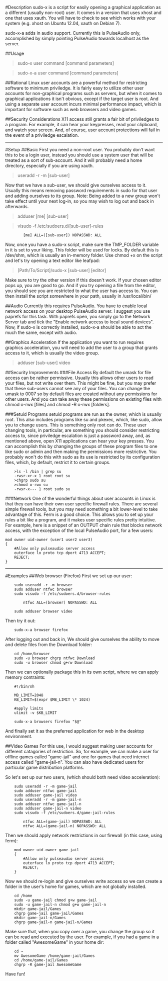 #Description
sudo-x is a script for easily opening a graphical application as a different (usually non-root) user. It comes in a version that uses xhost and one that uses xauth. You will have to check to see which works with your system (e.g. xhost on Ubuntu 12.04, xauth on Debian 7).

sudo-x-a adds in audio support. Currently this is PulseAudio only, accomplished by simply pointing PulseAudio towards localhost as the server.

##Usage

>sudo-x user command [command parameters]

>sudo-x-a user command [command parameters]

##Rational
Linux user accounts are a powerful method for restricting software to minimum priviledge. It is fairly easy to utilize other user accounts for non-graphical programs such as servers, but when it comes to graphical applications it isn't obvious, except if the target user is root. And using a separate user account incurs minimal performance impact, which is important for software such as web browsers and video games.

##Security Considerations
X11 access still grants a fair bit of priviledges to a program. For example, it can hear your keypresses, read your clipboard, and watch your screen. And, of course, user account protections will fail in the event of a priviledge escalation.

-----------------

#Setup
##Basic
First you need a non-root user. You probably don't want this to be a login user, instead you should use a system user that will be treated as a sort of sub-account. And it will probably need a home directory, especially if you are using xauth.

>useradd -r -m [sub-user]

Now that we have a sub-user, we should give ourselves access to it. Usually this means removing password requirements in sudo for that user and adding ourselves to its group. 
Note: Being added to a new group won't take effect until your next log-in, so you may wish to log out and back in afterwards.

>adduser [me] [sub-user]

>visudo -f /etc/sudoers.d/[sub-user]-rules

			[me] ALL=([sub-user]) NOPASSWD: ALL

Now, once you have a sudo-x script, make sure the TMP_FOLDER variable in it is set to your liking. This folder will be used for locks. By default this is /dev/shm, which is usually an in-memory folder. Use chmod +x on the script and let's try opening a text editor like leafpad:

>[Path/To/Script]/sudo-x [sub-user] [editor]

Make sure to try the other version if this doesn't work. If your chosen editor pops up, you are good to go. And if you try opening a file from the editor, you should see you are restricted to what the user has access to. You can then install the script somewhere in your path, usually in /usr/local/bin/

##Audio
Currently this requires PulseAudio. You have to enable local network access on your desktop PulseAudio server. I suggest you use paprefs for this task. With paprefs open, you simply go to the Network Server tab and tick the "Enable network access to local sound devices". Now, if sudo-x is correctly installed, sudo-x-a should be able to act the much the same, except with audio.

##Graphics Acceleration
If the application you want to run requires graphics acceleration, you will need to add the user to a group that grants access to it, which is usually the video group.

>adduser [sub-user] video

##Security Improvements
###File Access
By default the umask for file access can be rather permissive. Usually this allows other users to read your files, but not write over them. This might be fine, but you may prefer that these sub-users cannot see any of your files. You can change the umask to 0007 so by default files are created without any permissions for other users. And you can take away these permissions on existing files with chmod o-rwx [files] and chmod -R o-rwx [folders].

###Setuid Programs
setuid programs are run as the owner, which is usually root. This also includes programs like su and pkexec, which, like sudo, allow you to change users. This is something only root can do. These user changing tools, in particular, are something you should consider restricting access to, since priviledge escalation is just a password away, and, as mentioned above, open X11 applications can hear your key presses. You can accomplish this by changing the groups of these program files to one like sudo or admin and then making the permissions more restrictive. You probably won't do this with sudo as its use is restricted by its configuration files, which, by default, restrict it to certain groups.

		>ls -l /bin | grep su
		-rwsr-xr-x 1 root root su
		>chgrp sudo su
		>chmod o-rwx su
		-rwsr-x--- 1 root sudo su
	

###Network
One of the wonderful things about user accounts in Linux is that they can have their own user specific firewall rules. There are several simple firewall tools, but you may need something a bit lower-level to take advantage of this. Ferm is a good choice. This allows you to set up your rules a bit like a program, and it makes user specific rules pretty intuitive. For example, here is a snippet of an OUTPUT chain rule that blocks network access, with the exception of the local PulseAudio port, for a few users:

	mod owner uid-owner (user1 user2 user3)
	{
		#Allow only pulseaudio server access
		outerface lo proto tcp dport 4713 ACCEPT;
		REJECT;
	}

-----------------

#Examples
##Web browser (Firefox)
First we set up our user:

		sudo useradd -r -m browser
		sudo adduser ntfwc browser
		sudo visudo -f /etc/sudoers.d/browser-rules

			ntfwc ALL=(browser) NOPASSWD: ALL

		sudo adduser browser video

Then try it out:

		sudo-x-a browser firefox

After logging out and back in, We should give ourselves the ability to move and delete files from the Download folder:

		cd /home/browser
		sudo -u browser chgrp ntfwc Download
		sudo -u browser chmod g+rw Download

Then we can optionally package this in its own script, where we can apply memory contraints:
		
		#!/bin/sh

		MB_LIMIT=2048
		KB_LIMIT=$(expr $MB_LIMIT \* 1024)

		#apply limits
		ulimit -v $KB_LIMIT

		sudo-x-a browsers firefox "$@"

And finally set it as the preferred application for web in the desktop environment.

##Video Games
For this use, I would suggest making user accounts for different catagories of restriction. So, for example, we can make a user for offline games called "game-jail" and one for games that need internet access called "game-jail-n". You can also have dedicated users for particular game distribution platforms.

So let's set up our two users, (which should both need video acceleration):

		sudo useradd -r -m game-jail
		sudo adduser ntfwc game-jail
		sudo adduser game-jail video
		sudo useradd -r -m game-jail-n
		sudo adduser ntfwc game-jail-n
		sudo adduser game-jail-n video
		sudo visudo -f /etc/sudoers.d/game-jail-rules

			ntfwc ALL=(game-jail) NOPASSWD: ALL
			ntfwc ALL=(game-jail-n) NOPASSWD: ALL

Then we should apply network restrictions in our firewall (in this case, using ferm):

		mod owner uid-owner game-jail
		{
			#Allow only pulseaudio server access
			outerface lo proto tcp dport 4713 ACCEPT;
			REJECT;
		}

Now we should re-login and give ourselves write access so we can create a folder in the user's home for games, which are not globally installed.

		cd /home
		sudo -u game-jail chmod g+w game-jail
		sudo -u game-jail-n chmod g+w game-jail-n
		mkdir game-jail/Games
		chgrp game-jail game-jail/Games
		mkdir game-jail-n/Games
		chgrp game-jail-n game-jail-n/Games

Make sure that, when you copy over a game, you change the group so it can be read and executed by the user. For example, if you had a game in a folder called "AwesomeGame" in your home dir:

		cd ~
		mv AwesomeGame /home/game-jail/Games
		cd /home/game-jail/Games
		chgrp -R game-jail AwesomeGame

Have fun!
		